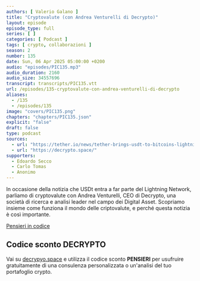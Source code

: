 ```yaml
---
authors: [ Valerio Galano ]
title: "Cryptovalute (con Andrea Venturelli di Decrypto)"
layout: episode
episode_type: full
series: [ ]
categories: [ Podcast ]
tags: [ crypto, collaborazioni ]
season: 2
number: 135
date: Sun, 06 Apr 2025 05:00:00 +0200
audio: "episodes/PIC135.mp3"
audio_duration: 2160
audio_size: 34557696
transcript: transcripts/PIC135.vtt
url: /episodes/135-cryptovalute-con-andrea-venturelli-di-decrypto
aliases:
  - /135
  - /episodes/135
image: "covers/PIC135.png"
chapters: "chapters/PIC135.json"
explicit: "false"
draft: false
type: podcast
sources:
  - url: "https://tether.io/news/tether-brings-usdt-to-bitcoins-lightning-network-ushering-in-a-new-era-of-unstoppable-technology/"
  - url: "https://decrypto.space/"
supporters:
  - Edoardo Secco
  - Carlo Tomas
  - Anonimo
---
```


In occasione della notizia che USDt entra a far parte del Lightning Network, parliamo di cryptovalute con Andrea Venturelli, CEO di Decrypto, una società di ricerca e analisi leader nel campo dei Digital Asset. Scopriamo insieme come funziona il mondo delle criptovalute, e perché questa notizia è così importante.

[Pensieri in codice](https://pensieriincodice.it/135)

## Codice sconto DECRYPTO
Vai su [decrypyo.space](https://decrypto.space) e utilizza il codice sconto **PENSIERI** per usufruire gratuitamente di una consulenza personalizzata o un'analisi del tuo portafoglio crypto.
